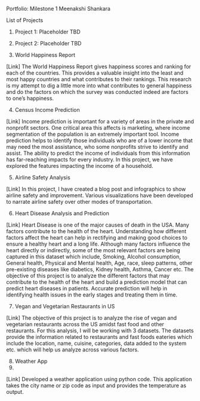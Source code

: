 Portfolio: Milestone 1
Meenakshi Shankara


List of Projects
1.	Project 1: Placeholder
TBD

2.	Project 2: Placeholder
TBD

3.	World Happiness Report 

[Link] The World Happiness Report gives happiness scores and ranking for each of the countries. This provides a valuable insight into the least and most happy countries and what contributes to their rankings. This research is my attempt to dig a little more into what contributes to general happiness and do the factors on which the survey was conducted indeed are factors to one’s happiness.

4.	Census Income Prediction 

[Link] Income prediction is important for a variety of areas in the private and nonprofit sectors. One critical area this affects is marketing, where income segmentation of the population is an extremely important tool. Income prediction helps to identify those individuals who are of a lower income that may need the most assistance, who some nonprofits strive to identify and assist. The ability to predict the income of individuals from this information has far-reaching impacts for every industry. In this project, we have explored the features impacting the income of a household.

5.	Airline Safety Analysis 

[Link] In this project, I have created a blog post and infographics to show airline safety and improvement. Various visualizations have been developed to narrate airline safety over other modes of transportation.

6.	Heart Disease Analysis and Prediction

[Link] Heart Disease is one of the major causes of death in the USA. Many factors contribute to the health of the heart. Understanding how different factors affect the heart can help in rectifying and making good choices to ensure a healthy heart and a long life. Although many factors influence the heart directly or indirectly, some of the most relevant factors are being captured in this dataset which include, Smoking, Alcohol consumption, General health, Physical and Mental health, Age, race, sleep patterns, other pre-existing diseases like diabetics, Kidney health, Asthma, Cancer etc. 
The objective of this project is to analyze the different factors that may contribute to the health of the heart and build a prediction model that can predict heart diseases in patients. Accurate prediction will help in identifying health issues in the early stages and treating them in time.

7.	Vegan and Vegetarian Restaurants in US 

[Link] The objective of this project is to analyze the rise of vegan and vegetarian restaurants across the US amidst fast food and other restaurants. For this analysis, I will be working with 3 datasets. The datasets provide the information related to restaurants and fast foods eateries which include the location, name, cuisine, categories, data added to the system etc. which will help us analyze across various factors.

8.	Weather App
9.	
[Link] Developed a weather application using python code. This application takes the city name or zip code as input and provides the temperature as output.




















